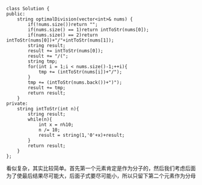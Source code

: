 ```
class Solution {
public:
    string optimalDivision(vector<int>& nums) {
        if(!nums.size())return "";
        if(nums.size() == 1)return intToStr(nums[0]);
        if(nums.size() == 2)return intToStr(nums[0])+"/"+intToStr(nums[1]);
        string result;
        result += intToStr(nums[0]);
        result += "/(";
        string tmp;
        for(int i = 1;i < nums.size()-1;++i){
            tmp += (intToStr(nums[i])+"/");
        }
        tmp += (intToStr(nums.back())+")");
        result += tmp;
        return result;
    }
private:
    string intToStr(int n){
        string result;
        while(n){
            int x = n%10;
            n /= 10;
            result = string(1,'0'+x)+result;
        }
        return result;
    }
};
```
<pre>看似复杂，其实比较简单。首先第一个元素肯定是作为分子的，然后我们考虑后面的元素，这时第二个元素肯定是作为后面子式的分子的，即作为整体的分母的，
为了使最后结果尽可能大，后面子式要尽可能小，所以只留下第二个元素作为分母，更后面的元素全部作为分子，即第二个元素除以后面所有元素。</pre>
